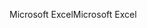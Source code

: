 <span data-ttu-id="880df-101">Microsoft Excel</span><span class="sxs-lookup"><span data-stu-id="880df-101">Microsoft Excel</span></span>